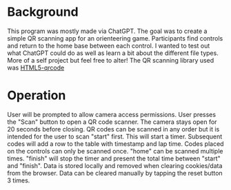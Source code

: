 # Background
This program was mostly made via ChatGPT. The goal was to create a simple QR scanning app for an orienteering game. Participants find controls and return to the home base between each control. I wanted to test out what ChatGPT could do as well as learn a bit about the different file types. More of a self project but feel free to alter! The QR scanning library used was [HTML5-qrcode](https://github.com/mebjas/html5-qrcode)

# Operation
User will be prompted to allow camera access permissions. User presses the "Scan" button to open a QR code scanner. The camera stays open for 20 seconds before closing. 
QR codes can be scanned in any order but it is intended for the user to scan "start" first. This will start a timer. Subsequent codes will add a row to the table with timestamp and lap time.
Codes placed on the controls can only be scanned once. "home" can be scanned multiple times. "finish" will stop the timer and present the total time between "start" and "finish". 
Data is stored locally and removed when clearing cookies/data from the browser. Data can be cleared manually by tapping the reset button 3 times.
